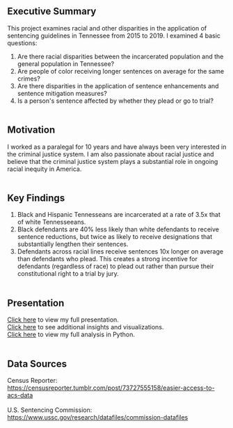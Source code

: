 ## Executive Summary
This project examines racial and other disparities in the application of sentencing guidelines in Tennessee from 2015 to 2019. I examined 4 basic questions:
1. Are there racial disparities between the incarcerated population and the general population in Tennessee?
2. Are people of color receiving longer sentences on average for the same crimes?
3. Are there disparities in the application of sentence enhancements and sentence mitigation measures?
4. Is a person's sentence affected by whether they plead or go to trial?
<br><br>
## Motivation
I worked as a paralegal for 10 years and have always been very interested in the criminal justice system. I am also passionate about racial justice and believe that the criminal justice system plays a substantial role in ongoing racial inequity in America. 
<br><br>
## Key Findings
1. Black and Hispanic Tennesseans are incarcerated at a rate of 3.5x that of white Tennesseeans.
2. Black defendants are 40% less likely than white defendants to receive sentence reductions, but twice as likely to receive designations that substantially lengthen their sentences.
3. Defendants across racial lines receive sentences 10x longer on average than defendants who plead. This creates a strong incentive for defendants (regardless of race) to plead out rather than pursue their constitutional right to a trial by jury.
<br><br>
## Presentation
<a href = 'https://github.com/jenwhitson/sentencing_project/blob/main/Presentation_as_PDF.pdf'>Click here</a> to view my full presentation.<br>
<a href = 'https://github.com/jenwhitson/sentencing_project/blob/main/Presentation_Additional_Slides_as_PDF.pdf'>Click here</a> to see additional insights and visualizations.<br>
<a href = 'https://github.com/jenwhitson/sentencing_project/blob/main/notebooks/individual_offender_eda.ipynb'>Click here</a> to view my full analysis in Python.
<br><br>
## Data Sources
Census Reporter:
https://censusreporter.tumblr.com/post/73727555158/easier-access-to-acs-data
<br><br>
U.S. Sentencing Commission:
https://www.ussc.gov/research/datafiles/commission-datafiles 
